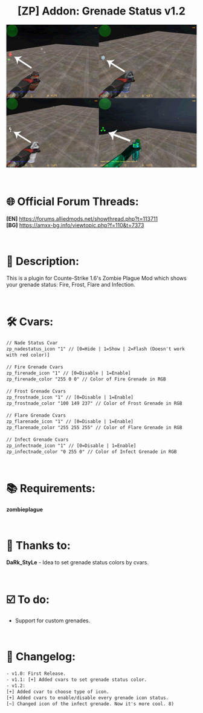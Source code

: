 <h1 align="center">[ZP] Addon: Grenade Status v1.2</h1>

<p align="center"><img src="https://raw.githubusercontent.com/kpuc313/AMXX-ZP_Addon_Grenade_Status/master/Preview/Preview.jpg" width="700px"></p>

<br />

# :globe_with_meridians: Official Forum Threads:
**[EN]** https://forums.alliedmods.net/showthread.php?t=113711<br />
**[BG]** https://amxx-bg.info/viewtopic.php?f=110&t=7373

<br />

# :page_facing_up: Description:
This is a plugin for Counte-Strike 1.6's Zombie Plague Mod which shows your grenade status: Fire, Frost, Flare and Infection.

<br />

# :hammer_and_wrench: Cvars:
    // Nade Status Cvar  
    zp_nadestatus_icon "1" // [0=Hide | 1=Show | 2=Flash (Doesn't work with red color)]
    
    // Fire Grenade Cvars  
    zp_firenade_icon "1" // [0=Disable | 1=Enable]
    zp_firenade_color "255 0 0" // Color of Fire Grenade in RGB
    
    // Frost Grenade Cvars  
    zp_frostnade_icon "1" // [0=Disable | 1=Enable]
    zp_frostnade_color "100 149 237" // Color of Frost Grenade in RGB
    
    // Flare Grenade Cvars  
    zp_flarenade_icon "1" // [0=Disable | 1=Enable]
    zp_flarenade_color "255 255 255" // Color of Flare Grenade in RGB
    
    // Infect Grenade Cvars  
    zp_infectnade_icon "1" // [0=Disable | 1=Enable]
    zp_infectnade_color "0 255 0" // Color of Infect Grenade in RGB

<br />

# :books: Requirements:
**zombieplague**

<br />

# :handshake: Thanks to:
**DaRk_StyLe** - Idea to set grenade status colors by cvars.

<br />

# :ballot_box_with_check: To do:
* Support for custom grenades.

<br />

# :scroll: Changelog:
    - v1.0: First Release.
    - v1.1: [+] Added cvars to set grenade status color.
    - v1.2:
    [+] Added cvar to choose type of icon.
    [+] Added cvars to enable/disable every grenade icon status.
    [~] Changed icon of the infect grenade. Now it's more cool. 8)
